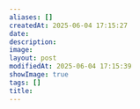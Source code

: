 ```yaml
---
aliases: []
createdAt: 2025-06-04 17:15:27
date: 
description: 
image: 
layout: post
modifiedAt: 2025-06-04 17:15:39
showImage: true
tags: []
title:
---
```


